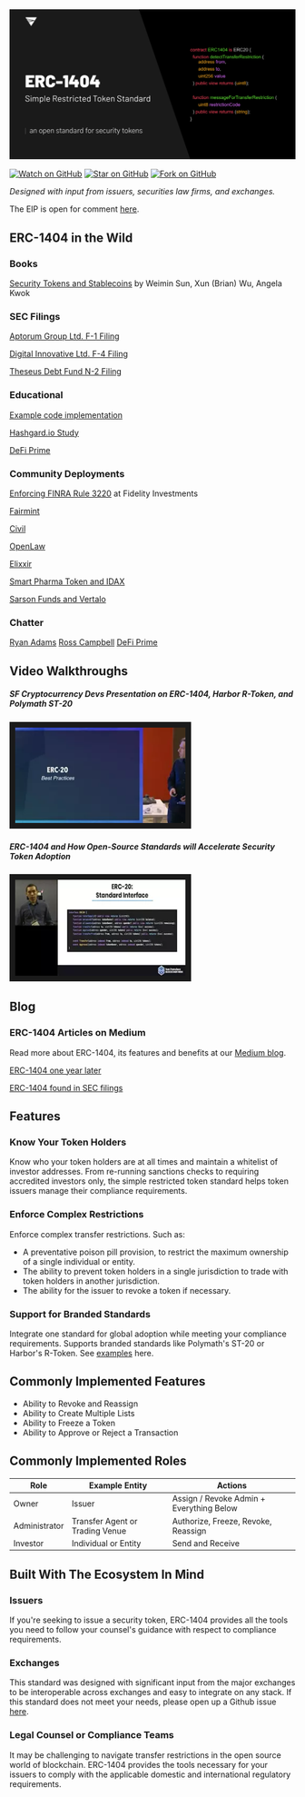 <img src="./img/header.png"> 

[![Watch on GitHub](https://img.shields.io/github/watchers/simple-restricted-token/simple-restricted-token.svg?style=social&label=Star&maxAge=2592000)](https://github.com/simple-restricted-token/simple-restricted-token/watchers) [![Star on GitHub](https://img.shields.io/github/stars/simple-restricted-token/simple-restricted-token.svg?style=social)](https://github.com/simple-restricted-token/simple-restricted-token/stargazers)  [![Fork on GitHub](https://img.shields.io/github/forks/simple-restricted-token/simple-restricted-token.svg?style=social)](https://github.com/simple-restricted-token/simple-restricted-token/network/members)

*Designed with input from issuers, securities law firms, and exchanges.*

The EIP is open for comment [here](https://github.com/ethereum/EIPs/issues/1404).

## ERC-1404 in the Wild

### Books

[Security Tokens and Stablecoins](https://www.barnesandnoble.com/w/security-tokens-and-stablecoins-quick-start-guide-weimin-sun/1131505418) by Weimin Sun, Xun (Brian) Wu, Angela Kwok

### SEC Filings

[Aptorum Group Ltd. F-1 Filing](https://www.sec.gov/Archives/edgar/data/1734005/000121390019020694/ff12019a4_aptorumgroup.htm)

[Digital Innovative Ltd. F-4 Filing](https://www.sec.gov/Archives/edgar/data/1790515/000149315219018274/formf-4a.htm)

[Theseus Debt Fund N-2 Filing](https://www.sec.gov/Archives/edgar/data/1780267/000119312519189247/d97053dn2.htm)

### Educational

[Example code implementation](https://github.com/bitcademyfb/bitcademy-erc1404)

[Hashgard.io Study](https://hashgard-io.oss-cn-hongkong.aliyuncs.com/Hashgard-Lab-STO-Report.pdf)

[DeFi Prime](https://defiprime.com/erc-1404)

### Community Deployments

[Enforcing FINRA Rule 3220](https://medium.com/tokensoft/fidelity-labs-completes-proof-of-concept-with-tokensoft-bd18cc8161d)  at Fidelity Investments

[Fairmint](https://github.com/Fairmint/c-org/wiki)

[Civil](https://github.com/joincivil/Civil)

[OpenLaw](https://twitter.com/r_ross_campbell/status/1211777786370822149?s=20)

[Elixxir](https://finance.yahoo.com/news/xx-network-announces-support-early-140000046.html)

[Smart Pharma Token and IDAX](https://www.businesswire.com/news/home/20190711005283/en/Smart-Pharma-Token-SMPT-Debuts-Initial-Listing)

[Sarson Funds and Vertalo](https://www.benzinga.com/pressreleases/19/12/p14948344/sarson-funds-leverages-vertalo-to-pick-winners-in-race-for-security-tokenization-protocol-narrowin)

### Chatter

[Ryan Adams](https://twitter.com/RyanSAdams/status/1187006051696173057?s=20)
[Ross Campbell](https://twitter.com/r_ross_campbell/status/1211777786370822149?s=20)
[DeFi Prime](https://twitter.com/defiprime/status/1133385315400507392?s=20)

## Video Walkthroughs

##### SF Cryptocurrency Devs Presentation on ERC-1404, Harbor R-Token, and Polymath ST-20

<a href="https://www.youtube.com/watch?v=DCCXEQfX0w8" target="_blank"><img src="/img/sfc-devs.png" width="300" border="10" /></a>

##### ERC-1404 and How Open-Source Standards will Accelerate Security Token Adoption

<a href="https://www.youtube.com/watch?v=qQQkn361niI" target="_blank"><img src="/img/blockchain-devs.png" width="300" border="10" /></a>

## Blog

### ERC-1404 Articles on Medium

Read more about ERC-1404, its features and benefits at our [Medium blog](https://medium.com/erc1404).

[ERC-1404 one year later](https://medium.com/tokensoft/erc-1404-one-year-later-1bf2d8c93432)

[ERC-1404 found in SEC filings](https://www.prnewswire.com/news-releases/ethereums-erc-1404-included-in-sec-filings-300943573.html)

## Features

### Know Your Token Holders

Know who your token holders are at all times and maintain a whitelist of investor addresses. From re-running sanctions checks to requiring accredited investors only, the simple restricted token standard helps token issuers manage their compliance requirements.

### Enforce Complex Restrictions

Enforce complex transfer restrictions. Such as: 

* A preventative poison pill provision, to restrict the maximum ownership of a single individual or entity. 
* The ability to prevent token holders in a single jurisdiction to trade with token holders in another jurisdiction.
* The ability for the issuer to revoke a token if necessary.

### Support for Branded Standards

Integrate one standard for global adoption while meeting your compliance requirements. Supports branded standards like Polymath's ST-20 or Harbor's R-Token. See [examples](https://github.com/simple-restricted-token/simple-restricted-token/tree/master/contracts/examples/other-standards) here.

## Commonly Implemented Features

* Ability to Revoke and Reassign
* Ability to Create Multiple Lists
* Ability to Freeze a Token
* Ability to Approve or Reject a Transaction

## Commonly Implemented Roles

Role | Example Entity | Actions |
--- | --- | ---
Owner | Issuer | Assign / Revoke Admin + Everything Below |
Administrator | Transfer Agent or Trading Venue | Authorize, Freeze, Revoke, Reassign
Investor | Individual or Entity | Send and Receive

## Built With The Ecosystem In Mind

### Issuers

If you're seeking to issue a security token, ERC-1404 provides all the tools you need to follow your counsel's guidance with respect to compliance requirements.

### Exchanges

This standard was designed with significant input from the major exchanges to be interoperable across exchanges and easy to integrate on any stack. If this standard does not meet your needs, please open up a Github issue [here](https://github.com/simple-restricted-token/simple-restricted-token/issues).
  
### Legal Counsel or Compliance Teams

It may be challenging to navigate transfer restrictions in the open source world of blockchain. ERC-1404 provides the tools necessary for your issuers to comply with the applicable domestic and international regulatory requirements.
